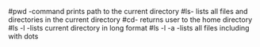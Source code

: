 #pwd -command prints path to the current directory
#ls- lists all files and directories in the current directory
#cd- returns user to the home directory
#ls -l  -lists current directory in long format
#ls -l -a     -lists all files including with dots
